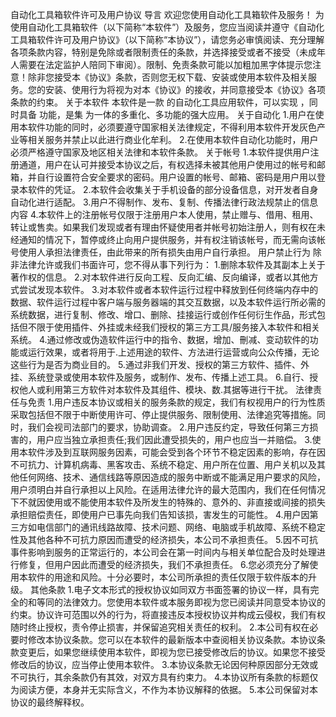 自动化工具箱软件许可及用户协议
导言
欢迎您使用自动化工具箱软件及服务！
为使用自动化工具箱软件（以下简称“本软件”）及服务，您应当阅读并遵守《自动化工具箱软件许可及用户协议》（以下简称“本协议”），请您务必审慎阅读、充分理解各项条款内容，特别是免除或者限制责任的条款，并选择接受或者不接受（未成年人需要在法定监护人陪同下审阅）。限制、免责条款可能以加粗加黑字体提示您注意！除非您接受本《协议》条款，否则您无权下载、安装或使用本软件及相关服务。您的安装、使用行为将视为对本《协议》的接收，并同意接受本《协议》各项条款的约束。
关于本软件
本软件是一款    的自动化工具应用软件，可以实现    ，同时具备   功能，是集     为一体的多重化、多功能的强大应用。
关于自动化
1.用户在使用本软件功能的同时，必须要遵守国家相关法律规定，不得利用本软件开发灰色产业等相关服务并禁止以此进行商业化牟利。
2.在使用本软件自动化功能时，用户必须严格遵守国家及地区相关法律和本软件条款。
关于帐号
1.本软件提供用户注册通道，用户在认可并接受本协议之后，有权选择未被其他用户使用过的帐号和邮箱，并自行设置符合安全要求的密码。用户设置的帐号、邮箱、密码是用户用以登录本软件的凭证。
2.本软件会收集关于手机设备的部分设备信息，对开发者自身自动化进行适配。
3.用户不得制作、发布、复制、传播法律行政法规禁止的信息内容
4.本软件上的注册帐号仅限于注册用户本人使用，禁止赠与、借用、租用、转让或售卖。如果我们发现或者有理由怀疑使用者并帐号初始注册人，则有权在未经通知的情况下，暂停或终止向用户提供服务，并有权注销该帐号，而无需向该帐号使用人承担法律责任，由此带来的所有损失由用户自行承担。
用户禁止行为
除非法律允许或我们书面许可，您不得从事下列行为：
1.删除本软件及其副本上关于著作权的信息。
2.对本软件进行反向工程、反向汇编、反向编译，或者以其他方式尝试发现本软件。
3.对本软件或者本软件运行过程中释放到任何终端内存中的数据、软件运行过程中客户端与服务器端的其交互数据，以及本软件运行所必需的系统数据，进行复制、修改、增口、删除、挂接运行或创作任何衍生作品，形式包括但不限于使用插件、外挂或未经我们授权的第三方工具/服务接入本软件和相关系统。
4.通过修改或伪造软件运行中的指令、数据，增加、刪减、变动软件的功能或运行效果，或者将用于.上述用途的软件、方法进行运营或向公众传播，无论这些行为是否为商业目的。
5.通过非我们开发、授权的第三方软件、插件、外挂、系统登录或使用本软件及服务，或制作、发布、传播上述工具。
6.自行、授权他人或利用第三方软件对本软件及其组件、模块、数.其据等进行干扰。
法律责任与免责
1.用户违反本协议或相关的服务条款的规定，我们有权视用户的行为性质采取包括但不限于中断使用许可、停止提供服务、限制使用、法律追究等措施。同时，我们会视司法部门的要求，协助调查。
2.用户违反约定，导致任何第三方损害的，用户应当独立承担责任;我们因此遭受损失的，用户也应当一并赔偿。
3.使用本软件涉及到互联网服务因素，可能会受到各个环节不稳定因素的影响，存在因不可抗力、计算机病毒、黑客攻击、系统不稳定、用户所在位置、用户关机以及其他任何网络、技术、通信线路等原因造成的服务中断或不能满足用户要求的风险，用户须明白并自行承担以上风险。在适用法律允许的最大范围内，我们在任何情况下不就因使用或不能使用本软件及所发生的特殊的、意外的、非直接或间接的损失承担赔偿责任，即使用户已事先向我们告知该损，害发生的可能性。
4.用户因第三方如电信部门的通讯线路故障、技术问题、网络、电脑或手机故障、系统不稳定性及其他各种不可抗力原因而遭受的经济损失，本公司不承担责任。
5.因不可抗事件影响到服务的正常运行的，本公司会在第一时间内与相关单位配合及时处理进行修复，但用户因此而遭受的经济损失，我们不承担责任。
6.您必须充分了解使用本软件的用途和风险。十分必要时，本公司所承担的责任仅限于软件版本的升级。
其他条款
1.电子文本形式的授权协议如同双方书面签署的协议一样，具有完全的和等同的法律效力。您使用本软件或本服务即视为您已阅读并同意受本协议的约束。协议许可范围以外的行为，将直接违反本授权协议并构成云侵权，我们有权随时终止授权，责令停止损害，并保留追究相关责任的权利。
2.本公司有权在必要时修改本协议条款。您可以在本软件的最新版本中查阅相关协议条款。本协议条款变更后，如果您继续使用本软件，即视为您已接受修改后的协议。如果您不接受修改后的协议，应当停止使用本软件。
3.本协议条款无论因何种原因部分无效或不可执行，其余条款仍有其效，对双方具有约束力。
4.本协议所有条款的标题仅为阅读方便，本身并无实际含义，不作为本协议解释的依据。
5.本公司保留对本协议的最终解释权。



